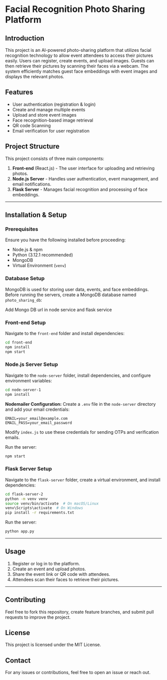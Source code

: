 # Facial Recognition Photo Sharing Platform

## Introduction

This project is an AI-powered photo-sharing platform that utilizes facial recognition technology to allow event attendees to access their pictures easily. Users can register, create events, and upload images. Guests can then retrieve their pictures by scanning their faces via a webcam. The system efficiently matches guest face embeddings with event images and displays the relevant photos.


## Features

- User authentication (registration & login)
- Create and manage multiple events
- Upload and store event images
- Face recognition-based image retrieval
- QR code Scanning
- Email verification for user registration


## Project Structure

This project consists of three main components:

1. **Front-end** (React.js) - The user interface for uploading and retrieving photos.
2. **Node.js Server** - Handles user authentication, event management, and email notifications.
3. **Flask Server** - Manages facial recognition and processing of face embeddings.

---

## Installation & Setup

### Prerequisites

Ensure you have the following installed before proceeding:

- Node.js & npm
- Python (3.12.1 recommended)
- MongoDB
- Virtual Environment (`venv`)

### Database Setup

MongoDB is used for storing user data, events, and face embeddings. Before running the servers, create a MongoDB database named `photo_sharing_db`:

Add Mongo DB url in node service and flask service 

### Front-end Setup

Navigate to the `front-end` folder and install dependencies:

```sh
cd front-end
npm install
npm start
```

### Node.js Server Setup

Navigate to the `node-server` folder, install dependencies, and configure environment variables:

```sh
cd node-server-1
npm install
```

**Nodemailer Configuration:**
Create a `.env` file in the `node-server` directory and add your email credentials:

```
EMAIL=your_email@example.com
EMAIL_PASS=your_email_password
```

Modify `index.js` to use these credentials for sending OTPs and verification emails.

Run the server:

```sh
npm start
```

### Flask Server Setup

Navigate to the `flask-server` folder, create a virtual environment, and install dependencies:

```sh
cd flask-server-2
python -m venv venv
source venv/bin/activate  # On macOS/Linux
venv\Scripts\activate  # On Windows
pip install -r requirements.txt
```

Run the server:

```sh
python app.py
```

---

## Usage

1. Register or log in to the platform.
2. Create an event and upload photos.
3. Share the event link or QR code with attendees.
4. Attendees scan their faces to retrieve their pictures.

---

## Contributing

Feel free to fork this repository, create feature branches, and submit pull requests to improve the project.

## License

This project is licensed under the MIT License.

## Contact

For any issues or contributions, feel free to open an issue or reach out.

